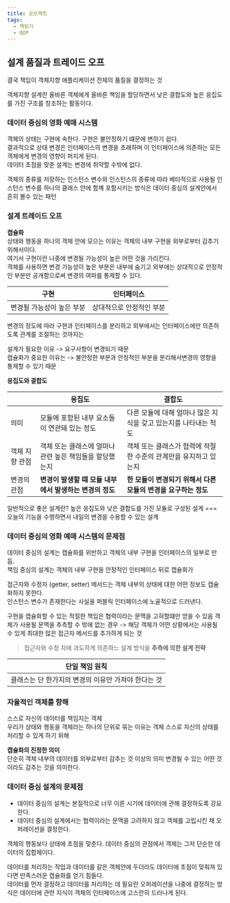 ```yaml
---
title: 오브젝트
tags:
  - 책읽기
  - OOP
---
```


## 설계 품질과 트레이드 오프

결국 책임이 객체지향 애플리케이션 전체의 품질을 결정하는 것  

객체지향 설계란 올바른 객체에게 올바른 책임을 할당하면서 낮은 결합도와 높은 응집도를 가진 구조를 창조하는 활동이다.  

### 데이터 중심의 영화 예매 시스템

객체의 상태는 구현에 속한다. 구현은 불안정하기 떄문에 변하기 쉽다.  
결과적으로 상태 변경은 인터페이스의 변경을 초래하며 이 인터페이스에 의존하는 모든 객체에게 변경의 영향이 퍼지게 된다.  
데이터 초점을 맞춘 설계는 변경에 취약할 수밖에 없다.

객체의 종류를 저장하는 인스턴스 변수와 인스턴스의 종류에 따라 베타적으로 사용될 인스턴스 변수를 하나의 클래스 안에 함꼐 포함시키는 방식은 데이터 중심의 설계안에서 흔히 볼수 있는 패턴

### 설계 트레이드 오프

**캡슐화**  
상태와 행동을 하나의 객체 안에 모으는 이유는 객체의 내부 구현을 외부로부터 감추기 위해서이다.  
여기서 구현이란 나중에 변경될 가능성이 높은 어떤 것을 가리킨다.  
객체를 사용하면 변경 가능성이 높은 부분은 내부에 숨기고 외부에는 상대적으로 안정적인 부분만 공개함으로써 변경의 여파를 통제할 수 있다.  

| 구현  | 인터페이스  |
|-|-|
| 변경될 가능성이 높은 부분 | 상대적으로 안정적인 부분 |

변경의 정도에 따라 구현과 인터페이스를 분리하고 외부에서는 인터페이스에만 의존하도록 관계를 조절하는 것까지는

설계가 필요한 이유 -> 요구사항이 변경되기 때문  
캡슐화가 중요한 이유는 -> 불안정한 부분과 안정적인 부분을 분리해서변경의 영향을 통제할 수 있기 때문


**응집도와 결합도**  

| | 응집도 | 결합도 |
|-|-|-|
| 의미 | 모듈에 포함된 내부 요소들이 연관돼 있는 정도 | 다른 모듈에 대해 얼마나 많은 지식을 갖고 있는지를 나타내는 척도 | 
| 객체 지향 관점 | 객체 또는 클래스에 얼마나 관련 높은 책임들을 할당했는지 | 객체 또는 클래스가 협력에 적절한 수준의 관계만을 유지하고 있는지 |
| 변경의 관점 | **변경이 발생할 떄 모듈 내부에서 발생하는 변경의 정도** | **한 모듈이 변경되기 위해서 다른 모듈의 변경을 요구하는 정도** | 

일반적으로 좋은 설계란?
높은 응집도와 낮은 결합도를 가진 모듈로 구성된 설계 === 오늘의 기능을 수행하면서 내일의 변경을 수용할 수 있는 설계

### 데이터 중심의 영화 예매 시스템의 문제점

데이터 중심의 설계는 캡슐화를 위반하고 객체의 내부 구현을 인터페이스의 일부로 만듬.  
책임 중심의 설계는 객체의 내부 구현을 안정적인 인터페이스 뒤로 캡슐화가

접근자와 수정자 (getter, setter) 메서드는 객체 내부의 상태에 대한 어떤 정보도 캡슐화하지 못한다.  
인스턴스 변수가 존재한다는 사실을 퍼블릭 인터페이스에 노골적으로 드러낸다.

구현을 캡슐화할 수 있는 적절한 책임은 협력이라는 문맥을 고혀할떄만 얻을 수 있음 
객체가 사용될 문맥을 추측할 수 밖에 없는 경우 -> 해당 객체가 어떤 상황에서는 사용될 수 있게 최대한 많은 접근자 메서드를 추가하게 되는 것  

> 접근자와 수정 자에 과도하게 의존하느 설계 방식을 **추측에 의한 설계 전략**

| 단일 책임 원칙 |
| - |
| 클래스는 단 한가지의 변경의 이유만 가져야 한다는 것 | 

### 자율적인 객체를 향해

스스로 자신의 데이터를 책임지는 객체  
우리가 상태와 행동을 객체라는 하나의 단위로 묶는 이유는 객체 스스로 자신의 상태를 처리할 수 있게 하기 위해 

**캡슐화의 진정한 의미**  
단순히 객체 내부의 데이터를 외부로부터 감추는 것 이상의 의미
변경될 수 있는 어떤 것이라도 감추는 것을 의미한다.

### 데이터 중심 설계의 문제점  
- 데이터 중심의 설계는 본질적으로 너무 이른 시기에 데이터에 관해 결정하도록 강요한다.
- 데이터 중심의 설계에서는 협력이라는 문맥을 고려하지 않고 객체를 고립시킨 채 오퍼레이션을 결정한다.  

객체의 행동보다 상태에 초점을 맞춘다. 데이터 중심의 관점에서 객체는 그저 단순한 데이터의 집합체이다.

데이터를 처리하는 작업과 데이터를 같은 객체안에 두더라도 데이터에 초점이 맞춰져 있다면 만족스러운 캡슐화를 얻기 힘들다.  
데이터를 먼저 결정하고 데이터를 처리하는 데 필요란 오퍼레이션을 나중에 결정하는 방식은 데이터에 관련 지식이 객체의 인터페이스에 고스란히 드러나게 된다.  